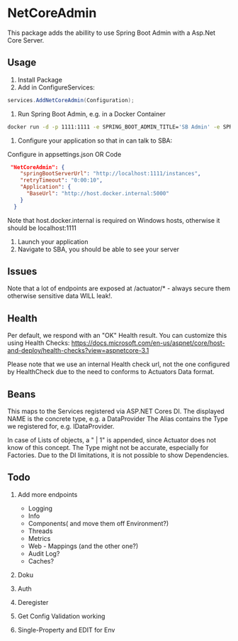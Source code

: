 # NetCoreAdmin

This package adds the abillity to use Spring Boot Admin with a Asp.Net Core Server.

## Usage

1. Install Package
1. Add in ConfigureServices:

```C#
services.AddNetCoreAdmin(Configuration);
```

1. Run Spring Boot Admin, e.g. in a Docker Container

```bash
docker run -d -p 1111:1111 -e SPRING_BOOT_ADMIN_TITLE='SB Admin' -e SPRING_BOOT_ADMIN_SECURITY_ENABLED=false --name spring-boot-admin slydeveloper/spring-boot-admin:latest
```

1. Configure your application so that in can talk to SBA:

Configure in appsettings.json OR Code

```json
 "NetCoreAdmin": {
    "springBootServerUrl": "http://localhost:1111/instances",
    "retryTimeout": "0:00:10",
    "Application": {
      "BaseUrl": "http://host.docker.internal:5000"
    }
  }
```

Note that host.docker.internal is required on Windows hosts, otherwise it should be localhost:1111

1. Launch your application
1. Navigate to SBA, you should be able to see your server

## Issues

Note that a lot of endpoints are exposed at /actuator/* - always secure them otherwise sensitive data WILL leak!.

## Health

Per default, we respond with an "OK" Health result.
You can customize this using Health Checks: https://docs.microsoft.com/en-us/aspnet/core/host-and-deploy/health-checks?view=aspnetcore-3.1

Please note that we use an internal Health check url, not the one configured by HealthCheck due to the need to conforms to Actuators Data format.

## Beans

This maps to the Services registered via ASP.NET Cores DI.
The displayed NAME is the concrete type, e.g. a DataProvider
The Alias contains the Type we registered for, e.g. IDataProvider.

In case of Lists of objects, a " | 1" is appended, since Actuator does not know of this concept.
The Type might not be accurate, especially for Factories.
Due to the DI limitations, it is not possible to show Dependencies.

## Todo

1. Add more endpoints

    - Logging
    - Info
    - Components( and move them off Environment?)
    - Threads
    - Metrics
    - Web - Mappings (and the other one?)
    - Audit Log?
    - Caches?

1. Doku
1. Auth
1. Deregister
1. Get Config Validation working
1. Single-Property and EDIT for Env